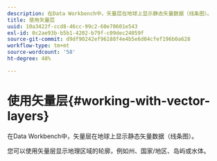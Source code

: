 ```yaml
---
description: 在Data Workbench中，矢量层在地球上显示静态矢量数据（线条图）。
title: 使用矢量层
uuid: 10a3422f-ccd8-46cc-99c2-60e70601e543
exl-id: 0c2ae93b-b5b1-4202-b79f-c09dec24059f
source-git-commit: d9df90242ef96188f4e4b5e6d04cfef196b0a628
workflow-type: tm+mt
source-wordcount: '58'
ht-degree: 48%

---
```


# 使用矢量层{#working-with-vector-layers}

在Data Workbench中，矢量层在地球上显示静态矢量数据（线条图）。

您可以使用矢量层显示地理区域的轮廓，例如州、国家/地区、岛屿或水体。

